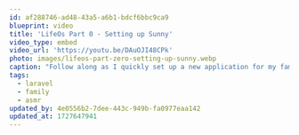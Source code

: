 ```yaml
---
id: af288746-ad48-43a5-a6b1-bdcf6bbc9ca9
blueprint: video
title: 'LifeOs Part 0 - Setting up Sunny'
video_type: embed
video_url: 'https://youtu.be/DAuOJI48CPk'
photo: images/lifeos-part-zero-setting-up-sunny.webp
caption: "Follow along as I quickly set up a new application for my family's LifeOs application."
tags:
  - laravel
  - family
  - asmr
updated_by: 4e0556b2-7dee-443c-949b-fa0977eaa142
updated_at: 1727647941
---
```

